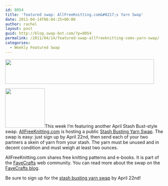 ```yaml
---
id: 8054
title: 'featured swap: AllFreeKnitting.com&#8217;s Yarn Swap'
date: 2011-04-14T06:04:25+00:00
author: rachel
layout: post
guid: http://blog.swap-bot.com/?p=8054
permalink: /2011/04/14/featured-swap-allfreeknitting-coms-yarn-swap/
categories:
  - Weekly Featured Swap
---
```

[<img src="http://blog.swap-bot.com/wp-content/uploads/2011/04/allfreeknitting.jpg" alt="" title="allfreeknitting" width="470" height="78" class="alignnone size-full wp-image-8055" />](http://www.swap-bot.com/swap/show/88166)

[<img src="http://blog.swap-bot.com/wp-content/uploads/2011/04/swap.jpg" alt="" title="swap" width="125" height="125" class="alignleft size-full wp-image-8056" />](http://www.swap-bot.com/swap/show/88166)This week I&#8217;m featuring another April Stash Bust-style swap. [AllFreeKnitting.com](http://www.allfreeknitting.com/#) is hosting a public [Stash Busting Yarn Swap](http://www.swap-bot.com/swap/show/88166). The swap is easy: just sign up by April 22nd, then send each of your two partners a skein of yarn from your stash. The yarn must be unused and in decent condition and must weigh at least two ounces. 

AllFreeKnitting.com shares free knitting patterns and e-books. It is part of the [FaveCrafts](http://www.favecrafts.com/) web community. You can read more about the swap on the [FaveCrafts blog](http://www.favecraftsblog.com/special-announcement-allfreeknittings-yarn-swap/). 

Be sure to sign up for the [stash busting yarn swap](http://www.swap-bot.com/swap/show/88166) by April 22nd!